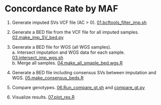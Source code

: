 # Concordance Rate by MAF

1. Generate imputed SVs VCF file (AC > 0). [01.bcftools_filter_imp.sh](01.bcftools_filter_imp.sh)

2. Generate a BED file from the VCF file for all imputed samples. [02.make_imp_SV_bed.py](02.make_imp_SV_bed.py)

3. Generate a BED file for WGS (all WGS samples). <br>
  a. Intersect imputation and WGS data for each sample. [03.intersect_imp_wgs.sh](03.intersect_imp_wgs.sh) <br>
  b. Merge all samples. [04.make_all_smaple_bed.wgs.R](04.make_all_smaple_bed.wgs.R) <br>

4. Generate a BED file including consensus SVs between imputation and WGS. [05.make_consensus_beds.R](05.make_consensus_beds.R)

5. Compare genotypes. [06.Run_compare_gt.sh](06.Run_compare_gt.sh) and [compare_gt.py](compare_gt.py)

6. Visualize results. [07.plot_res.R](07.plot_res.R)
